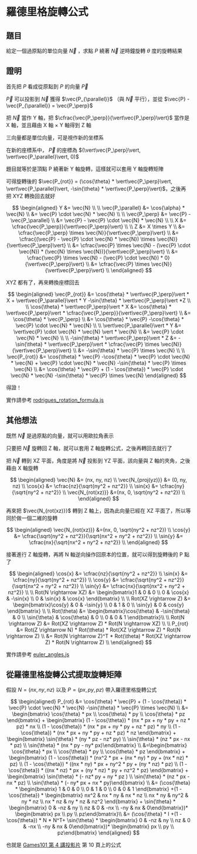 # 羅德里格旋轉公式

## 題目

給定一個過原點的單位向量 $\vec{N}$ ，求點 $P$ 繞著 $\vec{N}$ 逆時鐘旋轉 $\theta$ 度的旋轉結果

## 證明

首先把 $P$ 看成從原點到 $P$ 的向量 $\vec{P}$

$\vec{P}$ 可以投影到 $\vec{N}$ 獲得 $\vec{P_{\parallel}}$ （與 $\vec{N}$ 平行），並從 $\vec{P} - \vec{P_{\parallel}} = \vec{P_\perp}$

把 $\vec{N}$ 當作 Y 軸，把 $\cfrac{\vec{P_\perp}}{\vert\vec{P_\perp}\vert}$ 當作是 X 軸，並且藉由 X 軸 $\times$ Y 軸得到 Z 軸

三向量都是單位向量，可是視作新的坐標系

在新的座標系中， $\vec{P}$ 的座標為 $(\vert\vec{P_\perp}\vert, \vert\vec{P_\parallel}\vert, 0)$

題目就等於是頂點 P 繞著新 Y 軸旋轉，這樣就可以套用 Y 軸旋轉矩陣

可得旋轉後的 $\vec{P_{rot}} = (\cos{\theta} * \vert\vec{P_\perp}\vert, \vert\vec{P_\parallel}\vert, -\sin{\theta} * \vert\vec{P_\perp}\vert)$，之後再把 XYZ 轉換回去就好

$$
\begin{aligned}
Y &= \vec{N} \\
\\
\vec{P_\parallel} &= \cos{\alpha} * \vec{N} \\
  &= \vec{P} \cdot \vec{N} * \vec{N} \\
\\
\vec{P_\perp} &= \vec{P} - \vec{P_\parallel} \\
  &= \vec{P} - \vec{P} \cdot \vec{N} * \vec{N} \\
\\
X &= \cfrac{\vec{P_\perp}}{\vert\vec{P_\perp}\vert} \\
\\
Z &= X \times Y \\
  &= \cfrac{\vec{P_\perp} \times \vec{N}}{\vert\vec{P_\perp}\vert} \\
  &= \cfrac{(\vec{P} - \vec{P} \cdot \vec{N} * \vec{N}) \times \vec{N}}{\vert\vec{P_\perp}\vert} \\
  &= \cfrac{\vec{P} \times \vec{N} - (\vec{P} \cdot \vec{N}) * (\vec{N} \times \vec{N})}{\vert\vec{P_\perp}\vert} \\
  &= \cfrac{\vec{P} \times \vec{N} - (\vec{P} \cdot \vec{N}) * 0}{\vert\vec{P_\perp}\vert} \\
  &= \cfrac{\vec{P} \times \vec{N}}{\vert\vec{P_\perp}\vert} \\
\end{aligned}
$$

XYZ 都有了，再來轉換座標回去

$$
\begin{aligned}
\vec{P_{rot}} &= \cos{\theta} * \vert\vec{P_\perp}\vert * X + \vert\vec{P_\parallel}\vert * Y -\sin{\theta} * \vert\vec{P_\perp}\vert *Z \\
\\
\cos{\theta} * \vert\vec{P_\perp}\vert * X &= \cos{\theta} * \vert\vec{P_\perp}\vert * \cfrac{\vec{P_\perp}}{\vert\vec{P_\perp}\vert} \\
  &= \cos{\theta} * \vec{P_\perp} \\
  &= \cos{\theta} * \vec{P} -\cos{\theta} * \vec{P} \cdot \vec{N} * \vec{N} \\
\\
\vert\vec{P_\parallel}\vert * Y &=  \vert\vec{P} \cdot \vec{N} * \vec{N} \vert * \vec{N} \\
  &= \vec{P} \cdot \vec{N} * \vec{N} \\
\\
-\sin{\theta} * \vert\vec{P_\perp}\vert * Z &= -\sin{\theta} * \vert\vec{P_\perp}\vert * \cfrac{\vec{P} \times \vec{N}}{\vert\vec{P_\perp}\vert} \\
  &= -\sin{\theta} * \vec{P} \times \vec{N} \\
\\
\vec{P_{rot}} &= \cos{\theta} * \vec{P} -\cos{\theta} * \vec{P} \cdot \vec{N} * \vec{N} +  \vec{P} \cdot \vec{N} * \vec{N} -\sin{\theta} * \vec{P} \times \vec{N} \\
  &=  \cos{\theta} * \vec{P} + (1 - \cos{\theta}) * \vec{P} \cdot \vec{N} * \vec{N} -\sin{\theta} * \vec{P} \times \vec{N}
\end{aligned}
$$

得證！

實作請參考 [rodrigues_rotation_formula.js](./rodrigues_rotation_formula.js)

## 其他想法

既然 $\vec{N}$ 是過原點的向量，就可以用歐拉角表示

只要把 $\vec{N}$ 旋轉回 Z 軸，就可以套用 Z 軸旋轉公式，之後再轉回去就行了

把 $\vec{N}$ 轉到 XZ 平面，角度是將 $\vec{N}$ 投影到 YZ 平面，該向量與 Z 軸的夾角，之後藉由 X 軸旋轉

$$
\begin{aligned}
\vec{N} &= (nx, ny, nz) \\
\vec{N_{proj(yz)}} &= (0, ny, nz) \\
\cos{x} &= \cfrac{nz}{\sqrt{ny^2 + nz^2}} \\
\sin{x} &= \cfrac{ny}{\sqrt{ny^2 + nz^2}} \\
\vec{N_{rot(xz)}} &=(nx, 0, \sqrt{ny^2 + nz^2}) \\
\end{aligned}
$$

再來把 $\vec{N_{rot(xz)}}$ 轉到 Z 軸上，因為此向量已經在 XZ 平面了，所以等同於做一個二維的旋轉

$$
\begin{aligned}
\vec{N_{rot(xz)}} &=(nx, 0, \sqrt{ny^2 + nz^2}) \\
\cos{y} &= \cfrac{\sqrt{ny^2 + nz^2}}{\sqrt{nx^2 + ny^2 + nz^2}} \\
\sin{y} &= \cfrac{nx}{\sqrt{nx^2 + ny^2 + nz^2}} \\
\end{aligned}
$$

接著進行 Z 軸旋轉，再將 N 軸逆向操作回原本的位置，就可以得到旋轉後的 P 點了

$$
\begin{aligned}
\cos{x} &= \cfrac{nz}{\sqrt{ny^2 + nz^2}} \\
\sin{x} &= \cfrac{ny}{\sqrt{ny^2 + nz^2}} \\
\cos{y} &= \cfrac{\sqrt{ny^2 + nz^2}}{\sqrt{nx^2 + ny^2 + nz^2}} \\
\sin{y} &= \cfrac{nx}{\sqrt{nx^2 + ny^2 + nz^2}} \\
\\
Rot(N \rightarrow XZ) &= \begin{bmatrix}1 & 0 & 0 \\
  0 & \cos{x} & -\sin{x} \\
  0 & \sin{x} & \cos{x} \end{bmatrix} \\
\\
Rot(XZ \rightarrow Z) &= \begin{bmatrix}\cos{y} & 0 & -\sin{y} \\
  0 & 1 & 0 \\
  \sin{y} & 0 & cos{y} \end{bmatrix} \\
\\
Rot(\theta) &= \begin{bmatrix}\cos{\theta} & -\sin{\theta} & 0 \\
  \sin{\theta} & \cos{\theta}  & 0 \\
  0 & 0 & 1 \end{bmatrix}\\
\\
Rot(N \rightarrow  Z) &= Rot(XZ \rightarrow Z) * Rot(N \rightarrow XZ) \\
\\
P_{rot} &= Rot(Z \rightarrow  N) *  Rot(\theta) * Rot(XZ \rightarrow Z) * Rot(N \rightarrow Z) \\
  &= Rot(N \rightarrow  Z)^T *  Rot(\theta) * Rot(XZ \rightarrow Z) * Rot(N \rightarrow Z) \\
\end{aligned}
$$

實作請參考 [euler_angles.js](./euler_angles.js)

## 從羅德里格旋轉公式提取旋轉矩陣

假設 $N = (nx, ny, nz)$ 以及 $P = (px, py, pz)$ 帶入羅德里格旋轉公式

$$
\begin{aligned}
P_{rot} &=  \cos{\theta} * \vec{P} + (1 - \cos{\theta}) * \vec{P} \cdot \vec{N} * \vec{N} -\sin{\theta} * \vec{P} \times \vec{N} \\
  &= \begin{bmatrix} \cos{\theta} * px \\
  \cos{\theta} * py \\
  \cos{\theta} * pz \end{bmatrix} + \begin{bmatrix} (1 - \cos{\theta}) * (nx * px + ny * py + nz * pz) * nx \\
  (1 - \cos{\theta}) * (nx * px + ny * py + nz * pz) * ny \\
  (1 - \cos{\theta}) * (nx * px + ny * py + nz * pz) * nz \end{bmatrix} + \begin{bmatrix} \sin{\theta} * (ny * pz - nz* py) \\
  \sin{\theta} * (nz * px - nx * pz) \\
  \sin{\theta} * (nx * py - ny* px)\end{bmatrix} \\
  &=\begin{bmatrix} \cos{\theta} * px \\
  \cos{\theta} * py \\
  \cos{\theta} * pz \end{bmatrix} + \begin{bmatrix} (1 - \cos{\theta}) * (nx^2 * px + (nx * ny) * py + (nx * nz) * pz) \\
  (1 - \cos{\theta}) * ((nx * ny) * px + ny^2 * py + (ny * nz) * pz) \\
  (1 - \cos{\theta}) * ((nx * nz) * px + (ny * nz) * py + nz^2 * pz) \end{bmatrix} + \begin{bmatrix} \sin{\theta} * (- nz* py + ny * pz ) \\
  \sin{\theta} * (nz * px - nx * pz) \\
  \sin{\theta} * (- ny* px + nx * py)\end{bmatrix} \\
  &= (\cos{\theta} * \begin{bmatrix} 1 & 0 & 0 \\
  0 & 1 & 0 \\
  0 & 0 & 1 \end{bmatrix} +(1 - \cos{\theta}) * \begin{bmatrix} nx^2 & nx * ny & nx * nz \\
  nx * ny  & ny^2 & ny * nz \\
  nx * nz & ny * nz & nz^2 \end{bmatrix} + \sin{\theta} * \begin{bmatrix} 0 & -nz & ny \\
  nz & 0 & -nx \\
  -ny & nx & 0\end{bmatrix})* \begin{bmatrix} px \\
  py \\
  pz\end{bmatrix}\\
  &= (\cos{\theta} * I +(1 - \cos{\theta}) * N * N^T+ \sin{\theta} * \begin{bmatrix} 0 & -nz & ny \\
  nz & 0 & -nx \\
  -ny & nx & 0\end{bmatrix})* \begin{bmatrix} px \\
  py \\
  pz\end{bmatrix}
\end{aligned}
$$

也就是 [Games101 第 4 講投影片](https://sites.cs.ucsb.edu/~lingqi/teaching/resources/GAMES101_Lecture_04.pdf) 第 10 頁上的公式

<!-- ## 歐拉角優化的可能性

只需要 N 就可以取旋轉矩陣，只需要保留 $\cos{\theta}$ 與 $\sin{\theta}$ 做為參數

先將 N 正規化，以減少一些運算

$$
\begin{aligned}
\vec{N} &= (nx, ny, nz) \\
a &= \cfrac{nz}{\sqrt{ny^2 + nz^2}} \\
b &= \cfrac{ny}{\sqrt{ny^2 + nz^2}} \\
c &= \cfrac{\sqrt{ny^2 + nz^2}}{\sqrt{nx^2 + ny^2 + nz^2}} = \sqrt{ny^2 + nz^2} \\
d &= \cfrac{nx}{\sqrt{nx^2 + ny^2 + nz^2}} = nx \\
e &= \cos{\theta} \\
f &= \sin{\theta} \\
\\
result &= \begin{bmatrix}
d^2+c^2e & bcd-acf-bcde & acd+bcf-acde \\
bcd+acf-bcde & b^2c^2+a^2e+b^2d^2e & abc^2-a^2df-b^2df-abe+abd^2e \\
acd-bcf-acde & abc^2+a^2df+b^2df-abe+abd^2e & a^2c^2+b^2e+a^2d^2e
\end{bmatrix}
\end{aligned}
$$ -->
